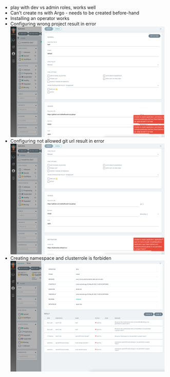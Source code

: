 
- play with dev vs admin roles, works well
- Can't create ns with Argo - needs to be created before-hand
- Installing an operator works
- Configuring wrong project result in error ![](test0/fail-default-project.png)
- Configuring not allowed git url result in error ![](test0/fail-git-url.png)
- Creating namespace and clusterrole is forbiden ![](test1/sync-fail.png)


